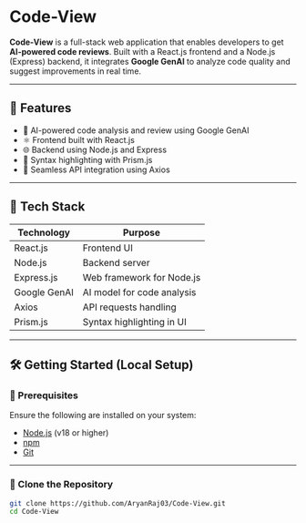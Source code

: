 # Code-View 

**Code-View** is a full-stack web application that enables developers to get **AI-powered code reviews**. Built with a React.js frontend and a Node.js (Express) backend, it integrates **Google GenAI** to analyze code quality and suggest improvements in real time.

---

## 🚀 Features

- 🧠 AI-powered code analysis and review using Google GenAI
- ⚛️ Frontend built with React.js
- 🌐 Backend using Node.js and Express
- 🌈 Syntax highlighting with Prism.js
- 🔄 Seamless API integration using Axios

---

## 🧰 Tech Stack

| Technology     | Purpose                            |
|----------------|------------------------------------|
| React.js       | Frontend UI                        |
| Node.js        | Backend server                     |
| Express.js     | Web framework for Node.js          |
| Google GenAI   | AI model for code analysis         |
| Axios          | API requests handling              |
| Prism.js       | Syntax highlighting in UI          |

---

## 🛠️ Getting Started (Local Setup)

### 🔧 Prerequisites

Ensure the following are installed on your system:

- [Node.js](https://nodejs.org/) (v18 or higher)
- [npm](https://www.npmjs.com/)
- [Git](https://git-scm.com/)

---

### 📁 Clone the Repository

```bash
git clone https://github.com/AryanRaj03/Code-View.git
cd Code-View
